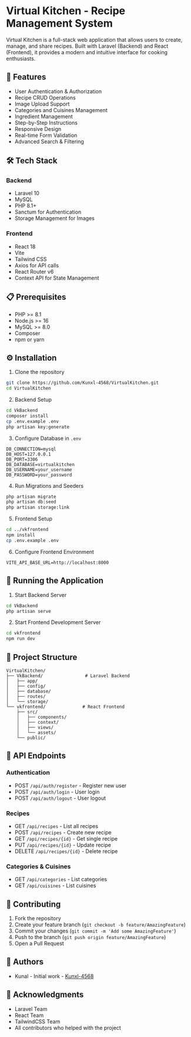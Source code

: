 # Virtual Kitchen - Recipe Management System

Virtual Kitchen is a full-stack web application that allows users to create, manage, and share recipes. Built with Laravel (Backend) and React (Frontend), it provides a modern and intuitive interface for cooking enthusiasts.

## 🌟 Features

- User Authentication & Authorization
- Recipe CRUD Operations
- Image Upload Support
- Categories and Cuisines Management
- Ingredient Management
- Step-by-Step Instructions
- Responsive Design
- Real-time Form Validation
- Advanced Search & Filtering

## 🛠️ Tech Stack

### Backend
- Laravel 10
- MySQL
- PHP 8.1+
- Sanctum for Authentication
- Storage Management for Images

### Frontend
- React 18
- Vite
- Tailwind CSS
- Axios for API calls
- React Router v6
- Context API for State Management

## 📋 Prerequisites

- PHP >= 8.1
- Node.js >= 16
- MySQL >= 8.0
- Composer
- npm or yarn

## ⚙️ Installation

1. Clone the repository
```bash
git clone https://github.com/Kunxl-4568/VirtualKitchen.git
cd VirtualKitchen
```

2. Backend Setup
```bash
cd VkBackend
composer install
cp .env.example .env
php artisan key:generate
```

3. Configure Database in `.env`
```env
DB_CONNECTION=mysql
DB_HOST=127.0.0.1
DB_PORT=3306
DB_DATABASE=virtualkitchen
DB_USERNAME=your_username
DB_PASSWORD=your_password
```

4. Run Migrations and Seeders
```bash
php artisan migrate
php artisan db:seed
php artisan storage:link
```

5. Frontend Setup
```bash
cd ../vkfrontend
npm install
cp .env.example .env
```

6. Configure Frontend Environment
```env
VITE_API_BASE_URL=http://localhost:8000
```

## 🚀 Running the Application

1. Start Backend Server
```bash
cd VkBackend
php artisan serve
```

2. Start Frontend Development Server
```bash
cd vkfrontend
npm run dev
```

## 📁 Project Structure

```
VirtualKitchen/
├── VkBackend/                # Laravel Backend
│   ├── app/
│   ├── config/
│   ├── database/
│   ├── routes/
│   └── storage/
└── vkfrontend/              # React Frontend
    ├── src/
    │   ├── components/
    │   ├── context/
    │   ├── views/
    │   └── assets/
    └── public/
```

## 🔐 API Endpoints

### Authentication
- POST `/api/auth/register` - Register new user
- POST `/api/auth/login` - User login
- POST `/api/auth/logout` - User logout

### Recipes
- GET `/api/recipes` - List all recipes
- POST `/api/recipes` - Create new recipe
- GET `/api/recipes/{id}` - Get single recipe
- PUT `/api/recipes/{id}` - Update recipe
- DELETE `/api/recipes/{id}` - Delete recipe

### Categories & Cuisines
- GET `/api/categories` - List categories
- GET `/api/cuisines` - List cuisines

## 🤝 Contributing

1. Fork the repository
2. Create your feature branch (`git checkout -b feature/AmazingFeature`)
3. Commit your changes (`git commit -m 'Add some AmazingFeature'`)
4. Push to the branch (`git push origin feature/AmazingFeature`)
5. Open a Pull Request


## 👥 Authors

- Kunal - Initial work - [Kunxl-4568](https://github.com/YourGithubUsername)

## 🙏 Acknowledgments

- Laravel Team
- React Team
- TailwindCSS Team
- All contributors who helped with the project
